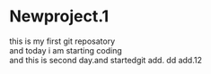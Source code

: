# Newproject.1
this is my first git reposatory <br>
and today i am starting coding <br>
and this is second day.and startedgit add.
dd
add.12
